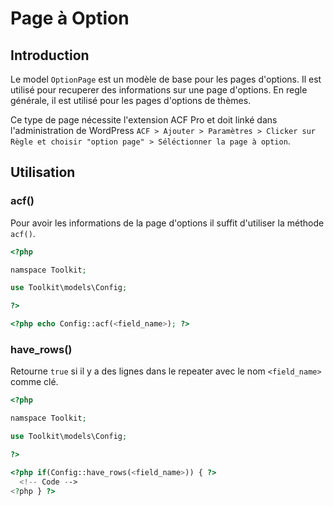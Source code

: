 # Page à Option

## Introduction

Le model `OptionPage` est un modèle de base pour les pages d'options. Il est utilisé pour recuperer des informations sur une page d'options. En regle générale, il est utilisé pour les pages d'options de thèmes.

Ce type de page nécessite l'extension ACF Pro et doit linké dans l'administration de WordPress `ACF > Ajouter > Paramètres > Clicker sur Règle et choisir "option page" > Séléctionner la page à option`.

## Utilisation

### acf()

Pour avoir les informations de la page d'options il suffit d'utiliser la méthode `acf()`.

```php
<?php

namspace Toolkit;

use Toolkit\models\Config;

?>

<?php echo Config::acf(<field_name>); ?>
```

### have_rows()

Retourne `true` si il y a des lignes dans le repeater avec le nom `<field_name>` comme clé.

```php
<?php

namspace Toolkit;

use Toolkit\models\Config;

?>

<?php if(Config::have_rows(<field_name>)) { ?>
  <!-- Code -->
<?php } ?>
```
